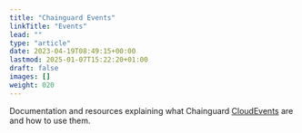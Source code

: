 ```yaml
---
title: "Chainguard Events"
linkTitle: "Events"
lead: ""
type: "article"
date: 2023-04-19T08:49:15+00:00
lastmod: 2025-01-07T15:22:20+01:00
draft: false
images: []
weight: 020
---
```


Documentation and resources explaining what Chainguard [CloudEvents](https://cloudevents.io/) are and how to use them.
